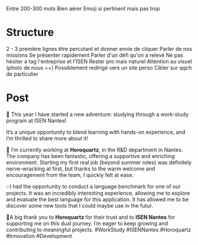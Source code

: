 Entre 200-300 mots
Bien aérer
Emoji si pertinent mais pas trop
# Structure
2 - 3 première lignes être percutant et donner envie de cliquer
Parler de nos missions
Se présenter rapidement
Parler d'un défi qu'on a relevé
Ne pas hésiter a tag l'entreprise et l'ISEN
Rester pro mais naturel
Attention au visuel (photo de nous ++)
Possiblement redirigé vers un site perso
Cibler sur qqch de particulier

# Post
🎉 This year I have started a new adventure: studying through a work-study program at ISEN Nantes!

It’s a unique opportunity to blend learning with hands-on experience, and I’m thrilled to share more about it!

💼 I’m currently working at **Horoquartz**, in the R&D department in Nantes. The company has been fantastic, offering a supportive and enriching environment. Starting my first real job (beyond summer roles) was definitely nerve-wracking at first, but thanks to the warm welcome and encouragement from the team, I quickly felt at ease.

💡I had the opportunity to conduct a language benchmark for one of our projects. It was an incredibly interesting experience, allowing me to explore and evaluate the best language for this application. It has allowed me to be discover some new tools that I could maybe use in the futur.

🌟A big thank you to **Horoquartz** for their trust and to **ISEN Nantes** for supporting me on this dual journey. I’m eager to keep growing and contributing to meaningful projects.
#WorkStudy #ISENNantes #Horoquartz #Innovation #Development